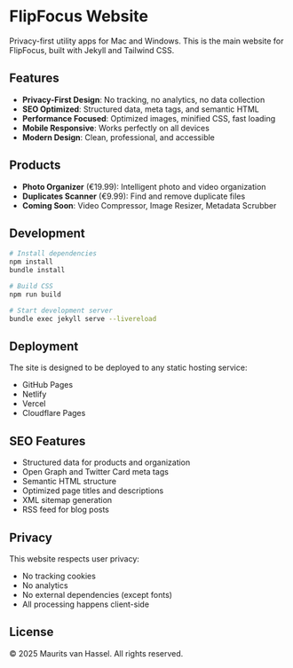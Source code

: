 # FlipFocus Website

Privacy-first utility apps for Mac and Windows. This is the main website for FlipFocus, built with Jekyll and Tailwind CSS.

## Features

- **Privacy-First Design**: No tracking, no analytics, no data collection
- **SEO Optimized**: Structured data, meta tags, and semantic HTML
- **Performance Focused**: Optimized images, minified CSS, fast loading
- **Mobile Responsive**: Works perfectly on all devices
- **Modern Design**: Clean, professional, and accessible

## Products

- **Photo Organizer** (€19.99): Intelligent photo and video organization
- **Duplicates Scanner** (€9.99): Find and remove duplicate files
- **Coming Soon**: Video Compressor, Image Resizer, Metadata Scrubber

## Development

```bash
# Install dependencies
npm install
bundle install

# Build CSS
npm run build

# Start development server
bundle exec jekyll serve --livereload
```

## Deployment

The site is designed to be deployed to any static hosting service:

- GitHub Pages
- Netlify
- Vercel
- Cloudflare Pages

## SEO Features

- Structured data for products and organization
- Open Graph and Twitter Card meta tags
- Semantic HTML structure
- Optimized page titles and descriptions
- XML sitemap generation
- RSS feed for blog posts

## Privacy

This website respects user privacy:
- No tracking cookies
- No analytics
- No external dependencies (except fonts)
- All processing happens client-side

## License

© 2025 Maurits van Hassel. All rights reserved.
